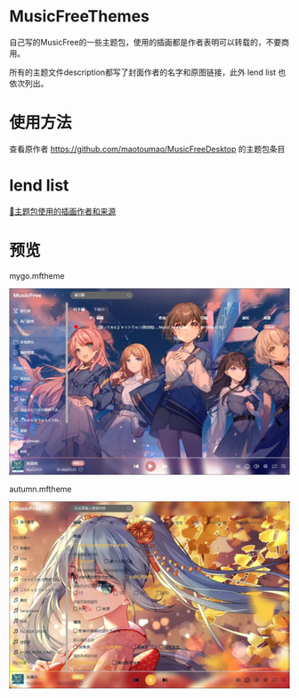 # MusicFreeThemes

自己写的MusicFree的一些主题包，使用的插画都是作者表明可以转载的，不要商用。

所有的主题文件description都写了封面作者的名字和原图链接，此外 lend list 也依次列出。

# 使用方法

查看原作者 https://github.com/maotoumao/MusicFreeDesktop 的主题包条目


# lend list

[💖主题包使用的插画作者和来源](./lendlist.md)

# 预览

mygo.mftheme

![](https://github.com/beef-potato/picx-images-hosting/raw/master/musicfreeTheme/mygopreview.9rj81mm3dr.webp)

autumn.mftheme

![](https://github.com/beef-potato/picx-images-hosting/raw/master/musicfreeTheme/autumnpreview.pf5vqo97v.webp)


